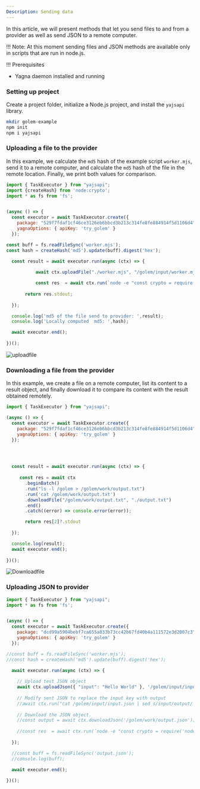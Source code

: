 ```yaml
---
Description: Sending data
---
```


In this article, we will present methods that let you send files to and from a provider as well as send JSON to a remote computer.

!!! Note: At this moment sending files and JSON methods are available only in scripts that are run in node.js. 

!!! Prerequisites 
- Yagna daemon installed and running

### Setting up project

Create a project folder, initialize a Node.js project, and install the `yajsapi` library.

```bash
mkdir golem-example
npm init
npm i yajsapi
```

### Uploading a file to the provider

In this example, we calculate the `md5` hash of the example script `worker.mjs`, send it to a remote computer, and calculate the `md5` hash of the file in the remote location. Finally, we print both values for comparison.

```js
import { TaskExecutor } from "yajsapi";
import {createHash} from 'node:crypto';
import * as fs from 'fs';


(async () => {
  const executor = await TaskExecutor.create({
    package: "529f7fdaf1cf46ce3126eb6bbcd3b213c314fe8fe884914f5d1106d4",    
    yagnaOptions: { apiKey: 'try_golem' }
  });

const buff = fs.readFileSync('worker.mjs'); 
const hash = createHash('md5').update(buff).digest('hex');

  const result = await executor.run(async (ctx) => {
     
           await ctx.uploadFile("./worker.mjs", "/golem/input/worker.mjs");

           const res  = await ctx.run(`node -e "const crypto = require('node:crypto'); const fs = require('fs'); const buff = fs.readFileSync('/golem/input/worker.mjs'); const hash = crypto.createHash('md5').update(buff).digest('hex'); console.log(hash); "`);
       
       return res.stdout;
       
  });

  console.log('md5 of the file send to provider: ',result);
  console.log('Locally computed  md5: ',hash);

  await executor.end();
 
})();
```


![uploadfile](/assets/uplaodfile_log.png "Requestor script output logs")


### Downloading a file from the provider

In this example, we create a file on a remote computer, list its content to a result object, and finally download it to compare its content with the result obtained remotely.

```js
import { TaskExecutor } from "yajsapi";

(async () => {
  const executor = await TaskExecutor.create({
    package: "529f7fdaf1cf46ce3126eb6bbcd3b213c314fe8fe884914f5d1106d4",    
    yagnaOptions: { apiKey: 'try_golem' }
  });

  


  const result = await executor.run(async (ctx) => {
     
     const res = await ctx
       .beginBatch()
       .run("ls -l /golem > /golem/work/output.txt")
       .run('cat /golem/work/output.txt')
       .downloadFile("/golem/work/output.txt", "./output.txt")
       .end()
       .catch((error) => console.error(error));

       return res[2]?.stdout
       
  });

  console.log(result);
  await executor.end();
 
})();

```

![Downloadfile](/assets/downloadfile_log.png "Requestor script output logs")

### Uploading JSON to provider

```js
import { TaskExecutor } from "yajsapi";
import * as fs from 'fs';


(async () => {
  const executor = await TaskExecutor.create({
    package: "dcd99a5904bebf7ca655a833b73cc42b67fd40b4a111572e3d2007c3",    
    yagnaOptions: { apiKey: 'try_golem' }
  });

//const buff = fs.readFileSync('worker.mjs'); 
//const hash = createHash('md5').update(buff).digest('hex');

  await executor.run(async (ctx) => {
     
    // Upload test JSON object
    await ctx.uploadJson({ "input": "Hello World" }, '/golem/input/input.json');
    
    // Modify sent JSON to replace the input key with output
    //await ctx.run("cat /golem/input/input.json | sed s/input/output/ > /golem/work/output.json");
    
    // Download the JSON object.
    //const output = await ctx.downloadJson('/golem/work/output.json');
    
    //const res  = await ctx.run(`node -e "const crypto = require('node:crypto'); const fs = require('fs'); const buff = fs.readFileSync('/golem/input/worker.mjs'); const hash = crypto.createHash('md5').update(buff).digest('hex'); console.log(hash); "`).catch((error) => console.error(error));
       
  });

  //const buff = fs.readFileSync('output.json'); 
  //console.log(buff);

  await executor.end();
 
})();

```



